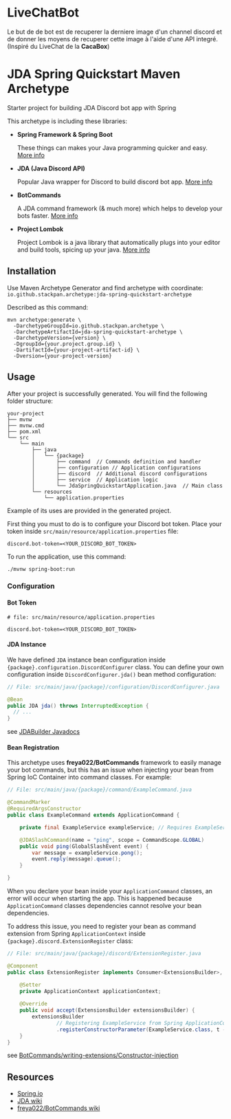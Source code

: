 # LiveChatBot
Le but de de bot est de recuperer la derniere image d'un channel discord et de donner les moyens de recuperer cette image à l'aide d'une API integré.
(Inspiré du LiveChat de la **CacaBox**)

# JDA Spring Quickstart Maven Archetype

Starter project for building JDA Discord bot app with Spring

This archetype is including these libraries:

- **Spring Framework & Spring Boot**

  These things can makes your Java programming quicker and easy. [More info](https://spring.io)

- **JDA (Java Discord API)**

  Popular Java wrapper for Discord to build discord bot app. [More info](https://github.com/discord-jda/JDA)

- **BotCommands**

  A JDA command framework (& much more) which helps to develop your bots faster. [More info](https://github.com/freya022/BotCommands)

- **Project Lombok**

  Project Lombok is a java library that automatically plugs into your editor and build tools, spicing up your java. [More info](https://projectlombok.org)

## Installation

Use Maven Archetype Generator and find archetype with coordinate: `io.github.stackpan.archetype:jda-spring-quickstart-archetype`

Described as this command:

```shell
mvn archetype:generate \
  -DarchetypeGroupId=io.github.stackpan.archetype \
  -DarchetypeArtifactId=jda-spring-quickstart-archetype \
  -DarchetypeVersion={version} \
  -DgroupId={your.project.group.id} \
  -DartifactId={your-project-artifact-id} \
  -Dversion={your-project-version}
```

## Usage

After your project is successfully generated. You will find the following folder structure:

```
your-project
├── mvnw
├── mvnw.cmd
├── pom.xml
└── src
    └── main
        ├── java
        │   └── {package}
        │       ├── command  // Commands definition and handler
        │       ├── configuration // Application configurations
        │       ├── discord  // Additional discord configurations
        │       ├── service  // Application logic
        │       └── JdaSpringQuickstartApplication.java  // Main class
        └── resources
            └── application.properties
```
Example of its uses are provided in the generated project.

First thing you must to do is to configure your Discord bot token. Place your token inside `src/main/resource/application.properties` file:

```properties
discord.bot-token=<YOUR_DISCORD_BOT_TOKEN>
```

To run the application, use this command:
```shell
./mvnw spring-boot:run
```

### Configuration

#### Bot Token

```properties
# file: src/main/resource/application.properties

discord.bot-token=<YOUR_DISCORD_BOT_TOKEN>
```

#### JDA Instance

We have defined `JDA` instance bean configuration inside `{package}.configuration.DiscordConfigurer` class. You can define your own configuration inside `DiscordConfigurer.jda()` bean method configuration:

```java
// File: src/main/java/{package}/configuration/DiscordConfigurer.java

@Bean
public JDA jda() throws InterruptedException {
  // ...
}
```

see [JDABuilder Javadocs](https://docs.jda.wiki/net/dv8tion/jda/api/JDABuilder.html)

#### Bean Registration

This archetype uses **freya022/BotCommands** framework to easily manage your bot commands, but this has an issue when injecting your bean from Spring IoC Container into command classes. For example:

```java
// File: src/main/java/{package}/command/ExampleCommand.java

@CommandMarker
@RequiredArgsConstructor
public class ExampleCommand extends ApplicationCommand {

    private final ExampleService exampleService; // Requires ExampleService as a dependency

    @JDASlashCommand(name = "ping", scope = CommandScope.GLOBAL)
    public void ping(GlobalSlashEvent event) {
        var message = exampleService.pong();
        event.reply(message).queue();
    }

}
```

When you declare your bean inside your `ApplicationCommand` classes, an error will occur when starting the app. This is happened because `ApplicationCommand` classes dependencies cannot resolve your bean dependencies.

To address this issue, you need to register your bean as command extension from Spring `ApplicationContext` inside `{package}.discord.ExtensionRegister` class:

```java
// File: src/main/java/{package}/discord/ExtensionRegister.java

@Component
public class ExtensionRegister implements Consumer<ExtensionsBuilder>, ApplicationContextAware {

    @Setter
    private ApplicationContext applicationContext;
    
    @Override
    public void accept(ExtensionsBuilder extensionsBuilder) {
        extensionsBuilder
                // Registering ExampleService from Spring ApplicationContext, so it can be resolved by ApplicationCommand classes
                .registerConstructorParameter(ExampleService.class, t -> applicationContext.getBean(ExampleService.class));
    }
}
```

see [BotCommands/writing-extensions/Constructor-injection](https://freya022.github.io/BotCommands/2.X/writing-extensions/Constructor-injection/)

## Resources

- [Spring.io](https://spring.io)
- [JDA wiki](https://jda.wiki)
- [freya022/BotCommands wiki](https://freya022.github.io/BotCommands/2.X/)
